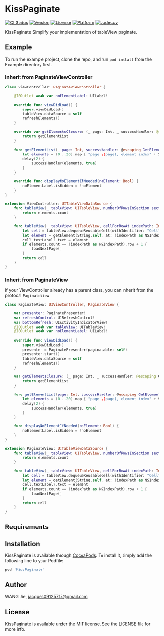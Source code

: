# KissPaginate

[![CI Status](http://img.shields.io/travis/WANGjieJacques/KissPaginate.svg?style=flat)](https://travis-ci.org/WANGjieJacques/KissPaginate)
[![Version](https://img.shields.io/cocoapods/v/KissPaginate.svg?style=flat)](http://cocoapods.org/pods/KissPaginate)
[![License](https://img.shields.io/cocoapods/l/KissPaginate.svg?style=flat)](http://cocoapods.org/pods/KissPaginate)
[![Platform](https://img.shields.io/cocoapods/p/KissPaginate.svg?style=flat)](http://cocoapods.org/pods/KissPaginate)
[![codecov](https://codecov.io/gh/WANGjieJacques/KissPaginate/branch/master/graph/badge.svg)](https://codecov.io/gh/WANGjieJacques/KissPaginate)

KissPaginate Simplify your implementation of tableView paginate.

## Example

To run the example project, clone the repo, and run `pod install` from the Example directory first.
### Inherit from PaginateViewController
```swift
class ViewController: PaginateViewController {

    @IBOutlet weak var noElementLabel: UILabel!

    override func viewDidLoad() {
        super.viewDidLoad()
        tableView.dataSource = self
        refreshElements()
    }

    override var getElementsClosure: (_ page: Int, _ successHandler: @escaping GetElementsSuccessHandler, _ failureHandler: @escaping (NSError) -> Void) -> Void {
        return getElementList
    }

    func getElementList(_ page: Int, successHandler: @escaping GetElementsSuccessHandler, failureHandler: (_ error: NSError) -> Void) {
        let elements = (0...20).map { "page \(page), element index" + String($0) }
        delay(2) {
            successHandler(elements, true)
        }
    }

    override func displayNoElementIfNeeded(noElement: Bool) {
        noElementLabel.isHidden = !noElement
    }
}

extension ViewController: UITableViewDataSource {
    func tableView(_ tableView: UITableView, numberOfRowsInSection section: Int) -> Int {
        return elements.count
    }

    func tableView(_ tableView: UITableView, cellForRowAt indexPath: IndexPath) -> UITableViewCell {
        let cell = tableView.dequeueReusableCell(withIdentifier: "Cell")!
        let element = getElement(String.self, at: (indexPath as NSIndexPath).row)
        cell.textLabel?.text = element
        if elements.count == (indexPath as NSIndexPath).row + 1 {
            loadNextPage()
        }
        return cell
    }
}
```

### Inherit from PaginateView

if your ViewController already has a parent class, you can inherit from the protocal `PaginateView`

```swift  
class PaginateView: UIViewController, PaginateView {

    var presenter: PaginatePresenter!
    var refreshControl: UIRefreshControl!
    var bottomRefresh: UIActivityIndicatorView!
    @IBOutlet weak var tableView: UITableView!
    @IBOutlet weak var noElementLabel: UILabel!
    
    override func viewDidLoad() {
        super.viewDidLoad()
        presenter = PaginatePresenter(paginatable: self)
        presenter.start()
        tableView.dataSource = self
        refreshElements()
    }

    var getElementsClosure: (_ page: Int, _ successHandler: @escaping GetElementsSuccessHandler, _ failureHandler: @escaping (NSError) -> Void) -> Void {
        return getElementList
    }

    func getElementList(page: Int, successHandler: @escaping GetElementsSuccessHandler, failureHandler: @escaping (NSError) -> Void) {
        let elements = (0...20).map { "page \(page), element index" + String($0) }
        delay(2) {
            successHandler(elements, true)
        }
    }

    func displayNoElementIfNeeded(noElement: Bool) {
        noElementLabel.isHidden = !noElement
    }
}

extension PaginateView: UITableViewDataSource {
    func tableView(_ tableView: UITableView, numberOfRowsInSection section: Int) -> Int {
        return elements.count
    }

    func tableView(_ tableView: UITableView, cellForRowAt indexPath: IndexPath) -> UITableViewCell {
        let cell = tableView.dequeueReusableCell(withIdentifier: "Cell")!
        let element = getElement(String.self, at: (indexPath as NSIndexPath).row)
        cell.textLabel?.text = element
        if elements.count == (indexPath as NSIndexPath).row + 1 {
            loadNextPage()
        }
        return cell
    }
}

```
## Requirements

## Installation

KissPaginate is available through [CocoaPods](http://cocoapods.org). To install
it, simply add the following line to your Podfile:

```ruby
pod 'KissPaginate'
```

## Author

WANG Jie, jacques09125715@gmail.com

## License

KissPaginate is available under the MIT license. See the LICENSE file for more info.
